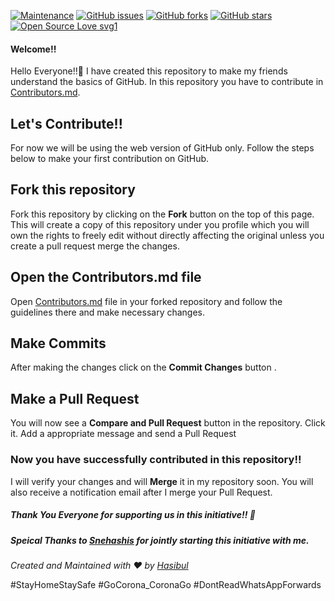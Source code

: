 [![Maintenance](https://img.shields.io/badge/Maintained%3F-yes-green.svg)](https://github.com/starhasibul/test/graphs/commit-activity)
[![GitHub issues](https://img.shields.io/github/issues/starhasibul/test)](https://github.com/starhasibul/test/issues)
[![GitHub forks](https://img.shields.io/github/forks/starhasibul/test?style=social)](https://github.com/starhasibul/test/network) 
[![GitHub stars](https://img.shields.io/github/stars/starhasibul/test?style=social)](https://github.com/starhasibul/test/stargazers) 
[![Open Source Love svg1](https://badges.frapsoft.com/os/v1/open-source.svg?v=103)](https://github.com/ellerbrock/open-source-badges/)

#### Welcome!!
Hello Everyone!!:wave:
I have created this repository to make my friends understand the basics of GitHub.
In this repository you have to contribute in [Contributors.md](Contributors.md).

## Let's Contribute!!
For now we will be using the web version of GitHub only.
Follow the steps below to make your first contribution on GitHub.

## Fork this repository
Fork this repository by clicking on the **Fork** 
button on the top of this page.
This will create a copy of this repository under you profile which you will own the rights to freely edit without directly affecting the original unless you create a pull request merge the changes.


## Open the Contributors.md file 
Open [Contributors.md](Contributors.md) file in your forked repository and follow the guidelines there and make necessary changes.

## Make Commits
After making the changes click on the **Commit Changes** button .

## Make a Pull Request
You will now see a **Compare and Pull Request** button in the repository.
Click it. Add a appropriate message and send a Pull Request

### Now you have successfully contributed in this repository!!
I will verify your changes and will **Merge** it in my repository soon.
You will also receive a notification email after I merge your Pull Request.

##### Thank You Everyone for supporting us in this initiative!! :sparkling_heart:

##### Speical Thanks to [Snehashis](https://github.com/snehashis365) for jointly starting this initiative with me.

*Created and Maintained with :heart: by [Hasibul](https://twitter.com/starhasibul)*

#StayHomeStaySafe
#GoCorona_CoronaGo
#DontReadWhatsAppForwards
